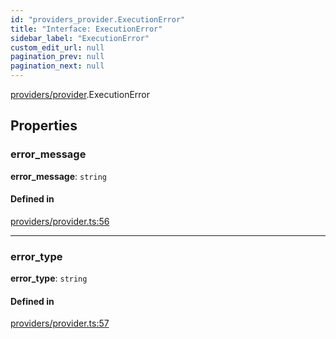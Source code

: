 ```yaml
---
id: "providers_provider.ExecutionError"
title: "Interface: ExecutionError"
sidebar_label: "ExecutionError"
custom_edit_url: null
pagination_prev: null
pagination_next: null
---
```


[providers/provider](../modules/providers_provider.md).ExecutionError

## Properties

### error\_message

 **error\_message**: `string`

#### Defined in

[providers/provider.ts:56](https://github.com/maxhr/near--near-api-js/blob/57fed346/packages/near-api-js/src/providers/provider.ts#L56)

___

### error\_type

 **error\_type**: `string`

#### Defined in

[providers/provider.ts:57](https://github.com/maxhr/near--near-api-js/blob/57fed346/packages/near-api-js/src/providers/provider.ts#L57)
